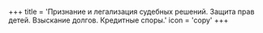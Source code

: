 +++
title = 'Признание и легализация судебных решений. Защита прав детей. Взыскание долгов. Кредитные споры.'
icon = 'copy'
+++
